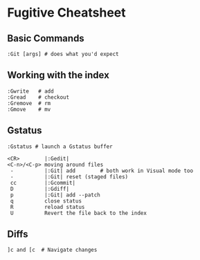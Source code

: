 # Fugitive Cheatsheet

## Basic Commands

    :Git [args] # does what you'd expect

## Working with the index

    :Gwrite   # add
    :Gread    # checkout
    :Gremove  # rm
    :Gmove    # mv

## Gstatus

    :Gstatus # launch a Gstatus buffer

    <CR>        |:Gedit|
    <C-n>/<C-p> moving around files
     -          |:Git| add        # both work in Visual mode too
     -          |:Git| reset (staged files)
     cc         |:Gcommit|
     D          |:Gdiff|
     p          |:Git| add --patch
     q          close status
     R          reload status
     U          Revert the file back to the index

## Diffs

    ]c and [c  # Navigate changes
